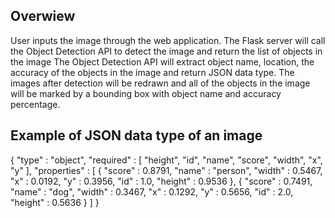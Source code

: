 ## Overwiew
User inputs the image through the web application. 
The Flask server will call the Object Detection API to detect the image and return the list of objects in the image
The Object Detection API will extract object name, location, the accuracy of the objects in the image and return JSON data type.
The images after detection will be redrawn and all of the objects in the image will be marked by a bounding box with object name and accuracy percentage.
## Example of JSON data type of an image
{
      "type" : "object",
      "required" : [ "height", "id", "name", "score", "width", "x", "y" ],
      "properties" : [
        {
			"score" : 0.8791,
			"name" : "person",
			"width" : 0.5467,
			"x" : 0.0192,
			"y" : 0.3956,
			"id" : 1.0,
			"height" : 0.9536
		},
		{
			"score" : 0.7491,
			"name" : "dog",
			"width" : 0.3467,
			"x" : 0.1292,
			"y" : 0.5656,
			"id" : 2.0,
			"height" : 0.5636
		}
    ]
  }
